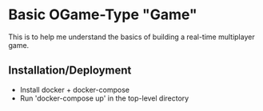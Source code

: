 # Basic OGame-Type "Game"

This is to help me understand the basics of building a real-time multiplayer game.

## Installation/Deployment

- Install docker + docker-compose
- Run 'docker-compose up' in the top-level directory
